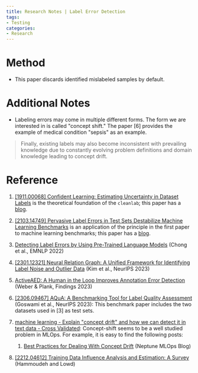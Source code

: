 ```yaml
---
title: Research Notes | Label Error Detection
tags: 
- Testing
categories:
- Research
---
```


# Method

- This paper discards identified mislabeled samples by default.

# Additional Notes

- Labeling errors may come in multiple different forms. The form we are interested in is called "concept shift." The paper [6] provides the example of medical condition "sepsis" as an example.

> Finally, existing labels may also become inconsistent with prevailing knowledge due to constantly evolving problem definitions and domain knowledge leading to concept drift.

# Reference

1. [[1911.00068] Confident Learning: Estimating Uncertainty in Dataset Labels](https://arxiv.org/abs/1911.00068) is the theoretical foundation of the `cleanlab`; this paper has a [blog](https://l7.curtisnorthcutt.com/confident-learning).

2. [[2103.14749] Pervasive Label Errors in Test Sets Destabilize Machine Learning Benchmarks](https://arxiv.org/abs/2103.14749) is an application of the principle in the first paper to machine learning benchmarks; this paper has a [blog](https://l7.curtisnorthcutt.com/label-errors).

3. [Detecting Label Errors by Using Pre-Trained Language Models](https://aclanthology.org/2022.emnlp-main.618) (Chong et al., EMNLP 2022)

4. [[2301.12321] Neural Relation Graph: A Unified Framework for Identifying Label Noise and Outlier Data](https://arxiv.org/abs/2301.12321) (Kim et al., NeurIPS 2023)

5. [ActiveAED: A Human in the Loop Improves Annotation Error Detection](https://aclanthology.org/2023.findings-acl.562) (Weber & Plank, Findings 2023)

6. [[2306.09467] AQuA: A Benchmarking Tool for Label Quality Assessment](https://arxiv.org/abs/2306.09467) (Goswami et al., NeurIPS 2023): This benchmark paper includes the two datasets used in [3] as test sets.

7. [machine learning - Explain "concept drift" and how we can detect it in text data - Cross Validated](https://stats.stackexchange.com/questions/481275/explain-concept-drift-and-how-we-can-detect-it-in-text-data): Concept-shift seems to be a well studied problem in MLOps. For example, it is easy to find the following posts:
    1. [Best Practices for Dealing With Concept Drift](https://neptune.ai/blog/concept-drift-best-practices) (Neptune MLOps Blog)

8. [[2212.04612] Training Data Influence Analysis and Estimation: A Survey](https://arxiv.org/abs/2212.04612) (Hammoudeh and Lowd)


